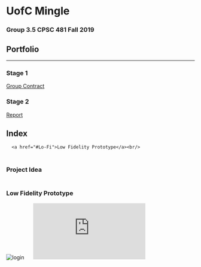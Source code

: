 # UofC Mingle
### Group 3.5 CPSC 481 Fall 2019
## Portfolio

---

### Stage 1

[Group Contract](../pdf/TeamContract.pdf)
<a href="https://colin-lacey.github.io/UofC-Mingle/pdf/TeamContract.pdf"></a>

### Stage 2
[Report](../pdf/report.pdf)
<a href="https://colin-lacey.github.io/UofC-Mingle/pdf/report.pdf"></a>

## Index
<section>
  <nav id="nav">
      
      <a href="#Lo-Fi">Low Fidelity Prototype</a><br/>
      
  </nav>
</section>

<section id="ProjectIdea">
  <h3><br/>Project Idea</h3>
<section id="Lo-Fi">
  <h3><br/>Low Fidelity Prototype</h3>
  <img src="https://colin-lacey.github.io/UofC-Mingle/images/login.jpg" alt="login">
  <img src="https://colin-lacey.github.io/UofC-Mingle/images/categories.jpg" alt="">
  <img src="https://colin-lacey.github.io/UofC-Mingle/images/scroll.jpg" alt="">
  <img src="https://colin-lacey.github.io/UofC-Mingle/images/clublisting.jpg" alt="">
  <img src="https://colin-lacey.github.io/UofC-Mingle/images/clubpage.jpg" alt="">
  <img src="https://colin-lacey.github.io/UofC-Mingle/images/map.jpg" alt="">
  <embed src="https://colin-lacey.github.io/UofC-Mingle/images/vid.avi"></embed>

  

<section>
